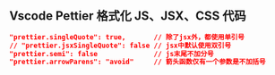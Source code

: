 ## Vscode Pettier 格式化 JS、JSX、CSS 代码

```json
"prettier.singleQuote": true,	    // 除了jsx外，都使用单引号
// "prettier.jsxSingleQuote": false	// jsx中默认使用双引号
"prettier.semi": false              // js末尾不加分号
"prettier.arrowParens": "avoid"     // 箭头函数仅有一个参数是不加括号
```

